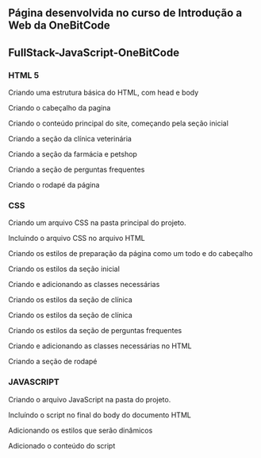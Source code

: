 ## Página desenvolvida no curso de Introdução a Web da OneBitCode

## FullStack-JavaScript-OneBitCode

### HTML 5

Criando uma estrutura básica do HTML, com head e body

Criando o cabeçalho da pagina

Criando o conteúdo principal do site, começando pela seção inicial

Criando a seção da clínica veterinária

Criando a seção da farmácia e petshop

Criando  a seção de perguntas frequentes

Criando o rodapé da página



### CSS

Criando um arquivo CSS na pasta principal do projeto.

Incluindo  o arquivo CSS no arquivo HTML

Criando os estilos de preparação da página como um todo e do cabeçalho

Criando os estilos da seção inicial

Criando e adicionando  as classes necessárias

Criando os estilos da seção de clínica

Criando os estilos da seção de clínica

Criando os estilos da seção de perguntas frequentes

Criando e adicionando as classes necessárias no HTML

Criando a seção de rodapé



### JAVASCRIPT

Criando o arquivo JavaScript na pasta do projeto.

Incluíndo o script no final do body do documento HTML

Adicionando os estilos que serão dinâmicos

Adicionado o conteúdo do script
